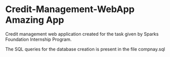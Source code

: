# Credit-Management-WebApp Amazing App
Credit management web application created for the task given by Sparks Foundation Internship Program.


The SQL queries for the database creation is present in the file compnay.sql
